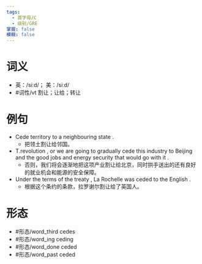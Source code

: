 ```yaml
---
tags:
  - 首字母/C
  - 级别/GRE
掌握: false
模糊: false
---
```

# 词义
- 英：/siːd/； 美：/siːd/
- #词性/vt  割让；让给；转让
# 例句
- Cede territory to a neighbouring state .
	- 把领土割让给邻国。
- T.revolution , or we are going to gradually cede this industry to Beijing and the good jobs and energy security that would go with it .
	- 否则，我们将会逐渐地把这项产业割让给北京，同时拱手送出的还有良好的就业机会和能源的安全保障。
- Under the terms of the treaty , La Rochelle was ceded to the English .
	- 根据这个条约的条款，拉罗谢尔割让给了英国人。
# 形态
- #形态/word_third cedes
- #形态/word_ing ceding
- #形态/word_done ceded
- #形态/word_past ceded
